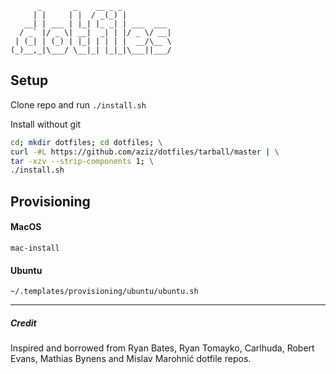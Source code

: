           _       _    __ _ _
         | |     | |  / _(_) |
       __| | ___ | |_| |_ _| | ___  ___
      / _` |/ _ \| __|  _| | |/ _ \/ __|
     | (_| | (_) | |_| | | | |  __/\__ \
    (_)__,_|\___/ \__|_| |_|_|\___||___/

## Setup
Clone repo and run `./install.sh`

Install without git
```bash
cd; mkdir dotfiles; cd dotfiles; \
curl -#L https://github.com/aziz/dotfiles/tarball/master | \
tar -xzv --strip-components 1; \
./install.sh
```

## Provisioning
#### MacOS
`mac-install`

#### Ubuntu
`~/.templates/provisioning/ubuntu/ubuntu.sh`

---
##### Credit
Inspired and borrowed from Ryan Bates, Ryan Tomayko, Carlhuda, Robert Evans,
Mathias Bynens and Mislav Marohnić dotfile repos.
